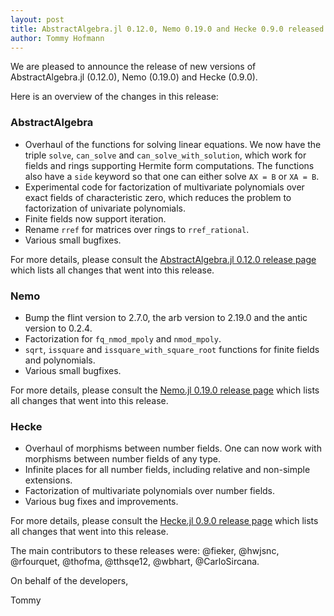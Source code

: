 ```yaml
---
layout: post
title: AbstractAlgebra.jl 0.12.0, Nemo 0.19.0 and Hecke 0.9.0 released
author: Tommy Hofmann
---
```

We are pleased to announce the release of new versions of AbstractAlgebra.jl
(0.12.0), Nemo (0.19.0) and Hecke (0.9.0).

Here is an overview of the changes in this release:

### AbstractAlgebra

- Overhaul of the functions for solving linear equations. We now have the
  triple `solve`, `can_solve` and `can_solve_with_solution`, which work for
  fields and rings supporting Hermite form computations. The functions also
  have a `side` keyword so that one can either solve `AX = B` or `XA = B`.
- Experimental code for factorization of multivariate polynomials over exact fields of characteristic zero, which
  reduces the problem to factorization of univariate polynomials.
- Finite fields now support iteration.
- Rename `rref` for matrices over rings to `rref_rational`.
- Various small bugfixes.

For more details, please consult the
[AbstractAlgebra.jl 0.12.0 release page](https://github.com/Nemocas/AbstractAlgebra.jl/releases/tag/v0.12.0)
which lists all changes that went into this release.

### Nemo

- Bump the flint version to 2.7.0, the arb version to 2.19.0 and the antic version to 0.2.4.
- Factorization for `fq_nmod_mpoly` and `nmod_mpoly`.
- `sqrt`, `issquare` and `issquare_with_square_root` functions for finite fields and polynomials.
- Various small bugfixes.

For more details, please consult the
[Nemo.jl 0.19.0 release page](https://github.com/Nemocas/Nemo.jl/releases/tag/v0.19.0)
which lists all changes that went into this release.

### Hecke

- Overhaul of morphisms between number fields. One can now work with morphisms
  between number fields of any type.
- Infinite places for all number fields, including relative and non-simple extensions.
- Factorization of multivariate polynomials over number fields.
- Various bug fixes and improvements.

For more details, please consult the
[Hecke.jl 0.9.0 release page](https://github.com/thofma/Hecke.jl/releases/tag/v0.9.0)
which lists all changes that went into this release.

The main contributors to these releases were:
@fieker, @hwjsnc, @rfourquet, @thofma, @tthsqe12, @wbhart, @CarloSircana.

On behalf of the developers,

Tommy
